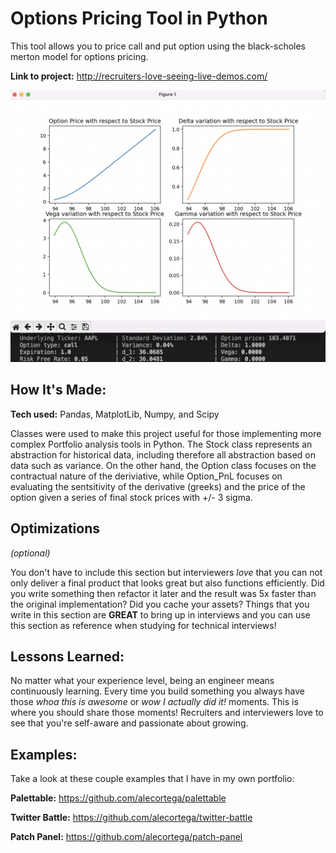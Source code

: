 # Options Pricing Tool in Python
This tool allows you to price call and put option using the black-scholes merton model for options pricing.

**Link to project:** http://recruiters-love-seeing-live-demos.com/

![alt tag](https://github.com/ijebir/options/blob/main/img/demo.png)

## How It's Made:

**Tech used:** Pandas, MatplotLib, Numpy, and Scipy

Classes were used to make this project useful for those implementing more complex Portfolio analysis tools in Python. The Stock class represents an abstraction for historical data, including therefore all abstraction based on data such as variance. On the other hand, the Option class focuses on the contractual nature of the deriviative, while Option_PnL focuses on evaluating the sentsitivity of the derivative (greeks) and the price of the option given a series of final stock prices with +/- 3 sigma.

## Optimizations
*(optional)*

You don't have to include this section but interviewers *love* that you can not only deliver a final product that looks great but also functions efficiently. Did you write something then refactor it later and the result was 5x faster than the original implementation? Did you cache your assets? Things that you write in this section are **GREAT** to bring up in interviews and you can use this section as reference when studying for technical interviews!

## Lessons Learned:

No matter what your experience level, being an engineer means continuously learning. Every time you build something you always have those *whoa this is awesome* or *wow I actually did it!* moments. This is where you should share those moments! Recruiters and interviewers love to see that you're self-aware and passionate about growing.

## Examples:
Take a look at these couple examples that I have in my own portfolio:

**Palettable:** https://github.com/alecortega/palettable

**Twitter Battle:** https://github.com/alecortega/twitter-battle

**Patch Panel:** https://github.com/alecortega/patch-panel